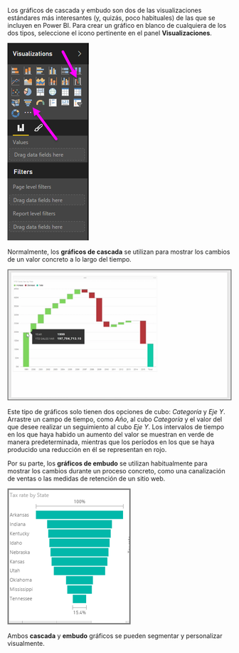 Los gráficos de cascada y embudo son dos de las visualizaciones estándares más interesantes (y, quizás, poco habituales) de las que se incluyen en Power BI. Para crear un gráfico en blanco de cualquiera de los dos tipos, seleccione el icono pertinente en el panel **Visualizaciones**.

![](media/3-8-create-waterfall-funnel-charts/3-8_1.png)

Normalmente, los **gráficos de cascada** se utilizan para mostrar los cambios de un valor concreto a lo largo del tiempo.

![](media/3-8-create-waterfall-funnel-charts/3-8_2.png)

Este tipo de gráficos solo tienen dos opciones de cubo: *Categoría* y *Eje Y*. Arrastre un campo de tiempo, como *Año*, al cubo *Categoría* y el valor del que desee realizar un seguimiento al cubo *Eje Y*. Los intervalos de tiempo en los que haya habido un aumento del valor se muestran en verde de manera predeterminada, mientras que los períodos en los que se haya producido una reducción en él se representan en rojo.

Por su parte, los **gráficos de embudo** se utilizan habitualmente para mostrar los cambios durante un proceso concreto, como una canalización de ventas o las medidas de retención de un sitio web.

![](media/3-8-create-waterfall-funnel-charts/3-8_3.png)

Ambos **cascada** y **embudo** gráficos se pueden segmentar y personalizar visualmente.

